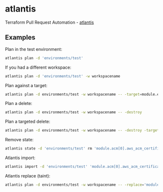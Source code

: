 # atlantis

Terraform Pull Request Automation - [atlantis](https://www.runatlantis.io/)

## Examples

Plan in the test environment:

```bash
atlantis plan -d 'environments/test'
```

If you had a different workspace:

```bash
atlantis plan -d 'environments/test' -w workspacename
```

Plan against a target:

```bash
atlantis plan -d environments/test -w workspacename -- -target=module.environment.module.vpc
```

Plan a delete:

```bash
atlantis plan -d environments/test -w workspacename -- -destroy
```

Plan a targeted delete:

```bash
atlantis plan -d environments/test -w workspacename -- -destroy -target=module.eks -target=module.vpc
```

Remove state:

```bash
atlantis state -d 'environments/test' rm 'module.acm[0].aws_acm_certificate.this[0]'
```

Atlantis import:

```bash
atlantis import -d 'environments/test' 'module.acm[0].aws_acm_certificate.this[0]' arn:aws:acm:us-east-2:000000000000:certificate/00000000-0000-0000-0000-000000000000
```

Atlantis replace (taint):

```bash
atlantis plan -d environments/test -w workspacename -- -replace='module.env.some_resource.this'
```
